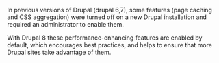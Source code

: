 In previous versions of Drupal \(drupal 6,7\),  some features \(page caching and CSS aggregation\) were turned off on a new Drupal installation and required an administrator to enable them.

With Drupal 8 these performance-enhancing features are enabled by default, which encourages best practices, and helps to ensure that more Drupal sites take advantage of them.

